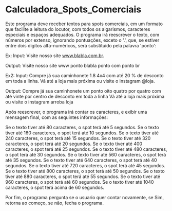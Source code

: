 # Calculadora_Spots_Comerciais
Este programa deve receber textos para spots comerciais, em um formato que facilite a leitura do locutor, com todos os algarismos, caracteres especiais e espaços adequados.
O programa irá reescrever o texto, com números por extenso, ignorando pontuações, exceto o '.', que, se estiver entre dois digitos alfa-numéricos, será substituído pela palavra 'ponto':

Ex: 
  Input: Visite nosso site www.blabla.com.br.
  
  Output: Visite nosso site www ponto blabla ponto com ponto br

Ex2: 
  Input: Compre já sua caminhonete 1.8 4x4 com até 20 % de desconto em toda a linha. Vá até a loja mais próxima ou visite o instagram @loja.
  
  Output: Compre já sua caminhonete um ponto oito quatro por quatro com até vinte por centro de desconto em toda a linha Vá até a loja mais próxima ou visite o instagram arroba loja
  
Após reescrever, o programa irá contar os caracteres, e exibir uma mensagem final, com as sequintes informações:

Se o texto tiver até 80 caracteres, o spot terá até 5 segundos.
Se o texto tiver até 160 caracteres, o spot terá até 10 segundos.
Se o texto tiver até 240 caracteres, o spot terá até 15 segundos.
Se o texto tiver até 320 caracteres, o spot terá até 20 segundos.
Se o texto tiver até 400 caracteres, o spot terá até 25 segundos.
Se o texto tiver até 480 caracteres, o spot terá até 30 segundos.
Se o texto tiver até 560 caracteres, o spot terá até 35 segundos.
Se o texto tiver até 640 caracteres, o spot terá até 40 segundos.
Se o texto tiver até 720 caracteres, o spot terá até 45 segundos.
Se o texto tiver até 800 caracteres, o spot terá até 50 segundos.
Se o texto tiver até 880 caracteres, o spot terá até 55 segundos.
Se o texto tiver até 960 caracteres, o spot terá até 60 segundos.
Se o texto tiver até 1040 caracteres, o spot terá acima de 60 segundos.

Por fim, o programa pergunta se o usuario quer contar novamente, se Sim, retorna ao começo, se não, fecha o programa.
